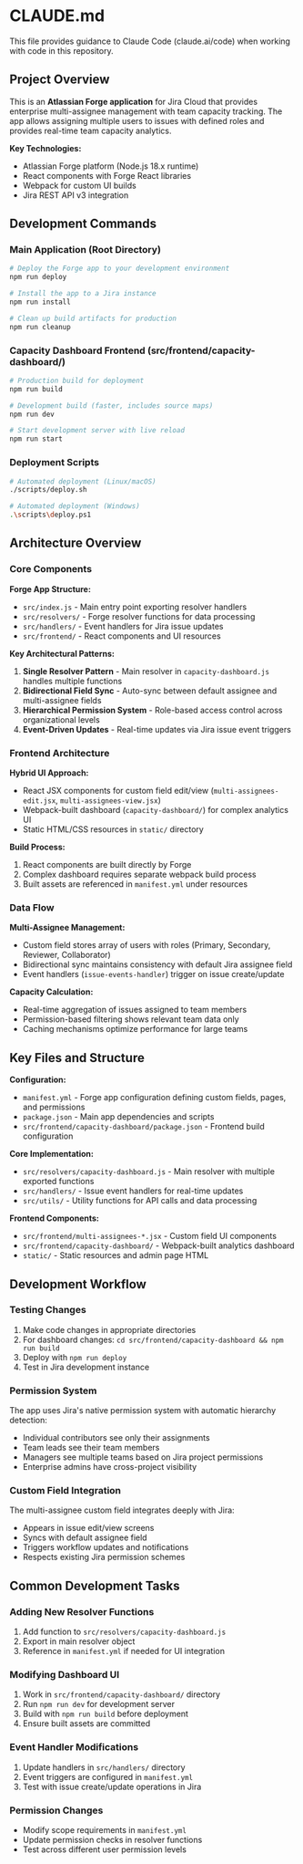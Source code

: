# CLAUDE.md

This file provides guidance to Claude Code (claude.ai/code) when working with code in this repository.

## Project Overview

This is an **Atlassian Forge application** for Jira Cloud that provides enterprise multi-assignee management with team capacity tracking. The app allows assigning multiple users to issues with defined roles and provides real-time team capacity analytics.

**Key Technologies:**
- Atlassian Forge platform (Node.js 18.x runtime)
- React components with Forge React libraries
- Webpack for custom UI builds
- Jira REST API v3 integration

## Development Commands

### Main Application (Root Directory)
```bash
# Deploy the Forge app to your development environment
npm run deploy

# Install the app to a Jira instance
npm run install

# Clean up build artifacts for production
npm run cleanup
```

### Capacity Dashboard Frontend (src/frontend/capacity-dashboard/)
```bash
# Production build for deployment
npm run build

# Development build (faster, includes source maps)
npm run dev

# Start development server with live reload
npm run start
```

### Deployment Scripts
```bash
# Automated deployment (Linux/macOS)
./scripts/deploy.sh

# Automated deployment (Windows)
.\scripts\deploy.ps1
```

## Architecture Overview

### Core Components

**Forge App Structure:**
- `src/index.js` - Main entry point exporting resolver handlers
- `src/resolvers/` - Forge resolver functions for data processing
- `src/handlers/` - Event handlers for Jira issue updates
- `src/frontend/` - React components and UI resources

**Key Architectural Patterns:**
1. **Single Resolver Pattern** - Main resolver in `capacity-dashboard.js` handles multiple functions
2. **Bidirectional Field Sync** - Auto-sync between default assignee and multi-assignee fields
3. **Hierarchical Permission System** - Role-based access control across organizational levels
4. **Event-Driven Updates** - Real-time updates via Jira issue event triggers

### Frontend Architecture

**Hybrid UI Approach:**
- React JSX components for custom field edit/view (`multi-assignees-edit.jsx`, `multi-assignees-view.jsx`)
- Webpack-built dashboard (`capacity-dashboard/`) for complex analytics UI
- Static HTML/CSS resources in `static/` directory

**Build Process:**
1. React components are built directly by Forge
2. Complex dashboard requires separate webpack build process
3. Built assets are referenced in `manifest.yml` under resources

### Data Flow

**Multi-Assignee Management:**
- Custom field stores array of users with roles (Primary, Secondary, Reviewer, Collaborator)
- Bidirectional sync maintains consistency with default Jira assignee field
- Event handlers (`issue-events-handler`) trigger on issue create/update

**Capacity Calculation:**
- Real-time aggregation of issues assigned to team members
- Permission-based filtering shows relevant team data only
- Caching mechanisms optimize performance for large teams

## Key Files and Structure

**Configuration:**
- `manifest.yml` - Forge app configuration defining custom fields, pages, and permissions
- `package.json` - Main app dependencies and scripts
- `src/frontend/capacity-dashboard/package.json` - Frontend build configuration

**Core Implementation:**
- `src/resolvers/capacity-dashboard.js` - Main resolver with multiple exported functions
- `src/handlers/` - Issue event handlers for real-time updates
- `src/utils/` - Utility functions for API calls and data processing

**Frontend Components:**
- `src/frontend/multi-assignees-*.jsx` - Custom field UI components
- `src/frontend/capacity-dashboard/` - Webpack-built analytics dashboard
- `static/` - Static resources and admin page HTML

## Development Workflow

### Testing Changes
1. Make code changes in appropriate directories
2. For dashboard changes: `cd src/frontend/capacity-dashboard && npm run build`
3. Deploy with `npm run deploy`
4. Test in Jira development instance

### Permission System
The app uses Jira's native permission system with automatic hierarchy detection:
- Individual contributors see only their assignments
- Team leads see their team members
- Managers see multiple teams based on Jira project permissions
- Enterprise admins have cross-project visibility

### Custom Field Integration
The multi-assignee custom field integrates deeply with Jira:
- Appears in issue edit/view screens
- Syncs with default assignee field
- Triggers workflow updates and notifications
- Respects existing Jira permission schemes

## Common Development Tasks

### Adding New Resolver Functions
1. Add function to `src/resolvers/capacity-dashboard.js`
2. Export in main resolver object
3. Reference in `manifest.yml` if needed for UI integration

### Modifying Dashboard UI
1. Work in `src/frontend/capacity-dashboard/` directory
2. Run `npm run dev` for development server
3. Build with `npm run build` before deployment
4. Ensure built assets are committed

### Event Handler Modifications
1. Update handlers in `src/handlers/` directory
2. Event triggers are configured in `manifest.yml`
3. Test with issue create/update operations in Jira

### Permission Changes
- Modify scope requirements in `manifest.yml`
- Update permission checks in resolver functions
- Test across different user permission levels